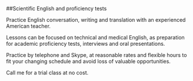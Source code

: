 ##Scientific English and proficiency tests

Practice English conversation, writing and translation with an experienced American teacher.

Lessons can be focused on technical and medical English, as preparation for academic proficiency tests, interviews and oral presentations.

Practice by telephone and Skype, at reasonable rates and flexible hours to fit your changing schedule and avoid loss of valuable opportunities.

Call me for a trial class at no cost.



